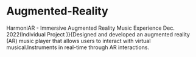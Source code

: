 # Augmented-Reality
HarmoniAR - Immersive Augmented Reality Music Experience Dec. 2022(Individual Project )}{Designed and developed an augmented reality (AR) music player that allows users to interact with virtual musical.Instruments in real-time through AR interactions.
